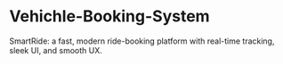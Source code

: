 # Vehichle-Booking-System
SmartRide: a fast, modern ride-booking platform with real-time tracking, sleek UI, and smooth UX.
